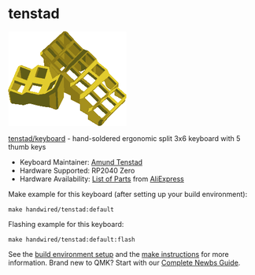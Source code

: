 # tenstad

![tenstad](https://raw.githubusercontent.com/tenstad/keyboard/refs/heads/main/media/keyboard.webp)

[tenstad/keyboard](https://github.com/tenstad/keyboard) - hand-soldered ergonomic split 3x6 keyboard with 5 thumb keys

* Keyboard Maintainer: [Amund Tenstad](https://github.com/tenstad)
* Hardware Supported: RP2040 Zero
* Hardware Availability: [List of Parts](https://github.com/tenstad/keyboard/blob/main/README.md#parts) from [AliExpress](https://aliexpress.com)

Make example for this keyboard (after setting up your build environment):

    make handwired/tenstad:default

Flashing example for this keyboard:

    make handwired/tenstad:default:flash

See the [build environment setup](https://docs.qmk.fm/#/getting_started_build_tools) and the [make instructions](https://docs.qmk.fm/#/getting_started_make_guide) for more information. Brand new to QMK? Start with our [Complete Newbs Guide](https://docs.qmk.fm/#/newbs).
